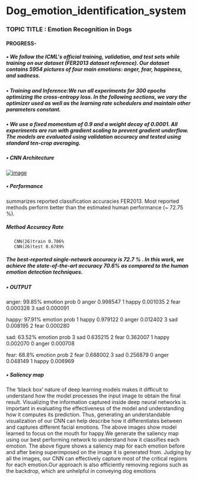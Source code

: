# Dog_emotion_identification_system

### TOPIC TITLE : Emotion Recognition in Dogs
#### PROGRESS-
##### • We follow the ICML's official training, validation, and test sets while training on our dataset (FER2013 dataset reference). Our dataset contains 5954 pictures of four main emotions: anger, fear, happiness, and sadness.
##### •  Training and Inference:We run all experiments for 300 epochs optimizing the cross-entropy loss. In the following sections, we vary the optimizer used as well as the learning rate schedulers and maintain other parameters constant.
##### • We use a fixed momentum of 0.9 and a weight decay of 0.0001. All experiments are run with gradient scaling to prevent gradient underflow. The models are evaluated using validation accuracy and tested using standard ten-crop averaging.
##### • CNN Architecture

[![image](https://www.linkpicture.com/q/ddd_2.jpg)](https://www.linkpicture.com/view.php?img=LPic6217311e118b61936798411)

##### • Performance
 summarizes reported classification accuracies FER2013. Most reported methods perform better than the estimated human performance (~ 72.75 %). 
 
 ##### Method Accuracy Rate
       CNN(26)train 0.706%
       CNN(26)test 0.6789%

##### The best-reported single-network accuracy is 72.7 % . In this work, we achieve the state-of-the-art accuracy 70.6% as compared to the human emotion detection techniques.

##### • OUTPUT
 anger: 99.85%
 emotion prob
0 anger 0.998547
1 happy 0.001035
2 fear 0.000328
3 sad 0.000091

happy: 97.91%
 emotion prob
1 happy 0.979122
0 anger 0.012402
3 sad 0.008195
2 fear 0.000280

sad: 63.52%
 emotion prob
3 sad 0.635215
2 fear 0.362007
1 happy 0.002070
0 anger 0.000708

fear: 68.8%
 emotion prob
2 fear 0.688002
3 sad 0.256879
0 anger 0.048149
1 happy 0.006969

##### • Saliency map
The ‘black box’ nature of deep learning models makes it difficult to understand how the model processes the input image to obtain the final result. Visualizing the information captured inside deep neural networks is important in evaluating the effectiveness of the model and understanding how it computes its prediction.
Thus, generating an understandable visualization of our CNN can help describe how it differentiates between and captures different facial emotions.
The above images show model learned to focus on the mouth for happy.We generate the saliency map using our best performing network to understand how it classifies each emotion. The above figure shows a saliency map for each emotion before and after being superimposed on the image it is generated from. Judging by all the images, our CNN can effectively capture most of the critical regions for each emotion.Our approach is also efficiently removing regions such as the backdrop, which are unhelpful in conveying dog emotions
